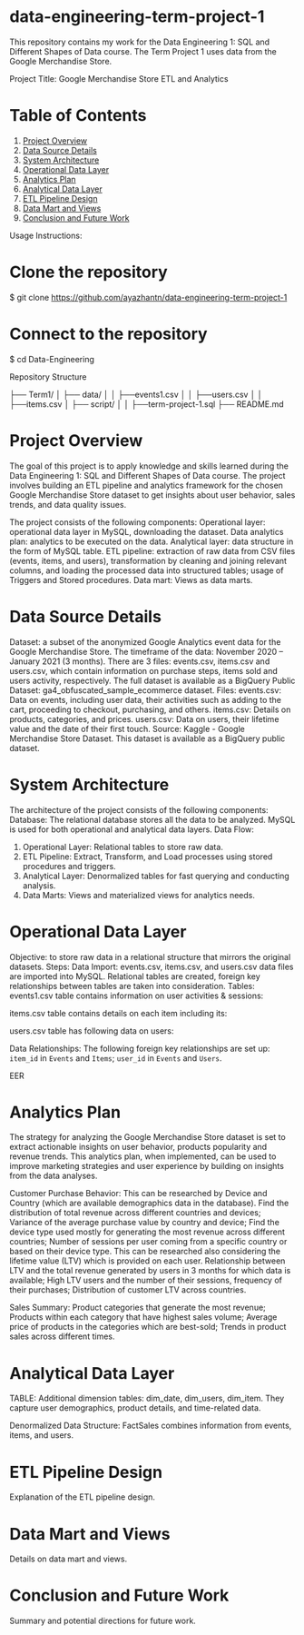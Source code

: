 # data-engineering-term-project-1
This repository contains my work for the Data Engineering 1: SQL and Different Shapes of Data course. The Term Project 1 uses data from the Google Merchandise Store.

Project Title: Google Merchandise Store ETL and Analytics

# Table of Contents
1. [Project Overview](#project-overview)
2. [Data Source Details](#data-source-details)
3. [System Architecture](#system-architecture)
4. [Operational Data Layer](#operational-data-layer)
5. [Analytics Plan](#analytics-plan)
6. [Analytical Data Layer](#analytical-data-layer)
7. [ETL Pipeline Design](#etl-pipeline-design)
8. [Data Mart and Views](#data-mart-and-views)
9. [Conclusion and Future Work](#conclusion-and-future-work)

Usage Instructions: 

# Clone the repository
$ git clone https://github.com/ayazhantn/data-engineering-term-project-1

# Connect to the repository
$ cd Data-Engineering


Repository Structure

├── Term1/
│   ├── data/
│   │   ├──events1.csv
│   │   ├──users.csv
│   │   ├──items.csv
│   ├── script/
│   │   ├──term-project-1.sql
├── README.md


# Project Overview

The goal of this project is to apply knowledge and skills learned during the Data Engineering 1: SQL and Different Shapes of Data course. The project involves building an ETL pipeline and analytics framework for the chosen Google Merchandise Store dataset to get insights about user behavior, sales trends, and data quality issues.

The project consists of the following components:
Operational layer: operational data layer in MySQL, downloading the dataset.
Data analytics plan: analytics to be executed on the data.
Analytical layer: data structure in the form of MySQL table.
ETL pipeline: extraction of raw data from CSV files (events, items, and users), transformation by cleaning and joining relevant columns, and loading the processed data into structured tables; usage of Triggers and Stored procedures.
Data mart: Views as data marts.

# Data Source Details
Dataset: a subset of the anonymized Google Analytics event data for the Google Merchandise Store. The timeframe of the data: November 2020 – January 2021 (3 months). There are 3 files: events.csv, items.csv and users.csv, which contain information on purchase steps, items sold and users activity, respectively. The full dataset is available as a BigQuery Public Dataset: ga4_obfuscated_sample_ecommerce dataset.
Files:
  events.csv: Data on events, including user data, their activities such as adding to the cart, proceeding to checkout, purchasing, and others.
  items.csv: Details on products, categories, and prices.
  users.csv: Data on users, their lifetime value and the date of their first touch.
Source: Kaggle - Google Merchandise Store Dataset. This dataset is available as a BigQuery public dataset.

# System Architecture
The architecture of the project consists of the following components:
Database: The relational database stores all the data to be analyzed. MySQL is used for both operational and analytical data layers.
Data Flow:
  1. Operational Layer: Relational tables to store raw data.
  2. ETL Pipeline: Extract, Transform, and Load processes using stored procedures and triggers.
  3. Analytical Layer: Denormalized tables for fast querying and conducting analysis.
  4. Data Marts: Views and materialized views for analytics needs.


# Operational Data Layer
Objective: to store raw data in a relational structure that mirrors the original datasets.
Steps:
Data Import:
events.csv, items.csv, and users.csv data files are imported into MySQL.
Relational tables are created, foreign key relationships between tables are taken into consideration.
Tables:
events1.csv table contains information on user activities & sessions:


items.csv table contains details on each item including its:



users.csv table has following data on users:


Data Relationships:
The following foreign key relationships are set up:
`item_id` in `Events` and `Items`;
`user_id` in `Events` and `Users`.

EER

# Analytics Plan
The strategy for analyzing the Google Merchandise Store dataset is set to extract actionable insights on user behavior, products popularity and revenue trends. This analytics plan, when implemented, can be used to improve marketing strategies and user experience by building on insights from the data analyses.

Customer Purchase Behavior:
This can be researched by Device and Country (which are available demographics data in the database).
  Find the distribution of total revenue across different countries and devices;
  Variance of the average purchase value by country and device;
  Find the device type used mostly for generating the most revenue across different countries;
  Number of sessions per user coming from a specific country or based on their device type.
This can be researched also considering the lifetime value (LTV) which is provided on each user.
  Relationship between LTV and the total revenue generated by users in 3 months for which data is available;
  High LTV users and the number of their sessions, frequency of their purchases;
  Distribution of customer LTV across countries.

Sales Summary:
  Product categories that generate the most revenue;
  Products within each category that have highest sales volume;
  Average price of products in the categories which are best-sold;
  Trends in product sales across different times.

# Analytical Data Layer

TABLE:
Additional dimension tables: dim_date, dim_users, dim_item.
They capture user demographics, product details, and time-related data.

Denormalized Data Structure:
FactSales combines information from events, items, and users.



# ETL Pipeline Design
Explanation of the ETL pipeline design.

# Data Mart and Views
Details on data mart and views.

# Conclusion and Future Work
Summary and potential directions for future work.

